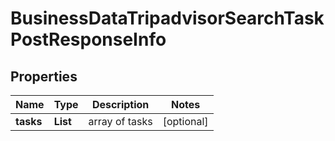 # BusinessDataTripadvisorSearchTaskPostResponseInfo


## Properties

| Name | Type | Description | Notes |
|------------ | ------------- | ------------- | -------------|
**tasks** | **List<BusinessDataTripadvisorSearchTaskPostTaskInfo>** | array of tasks |[optional]|